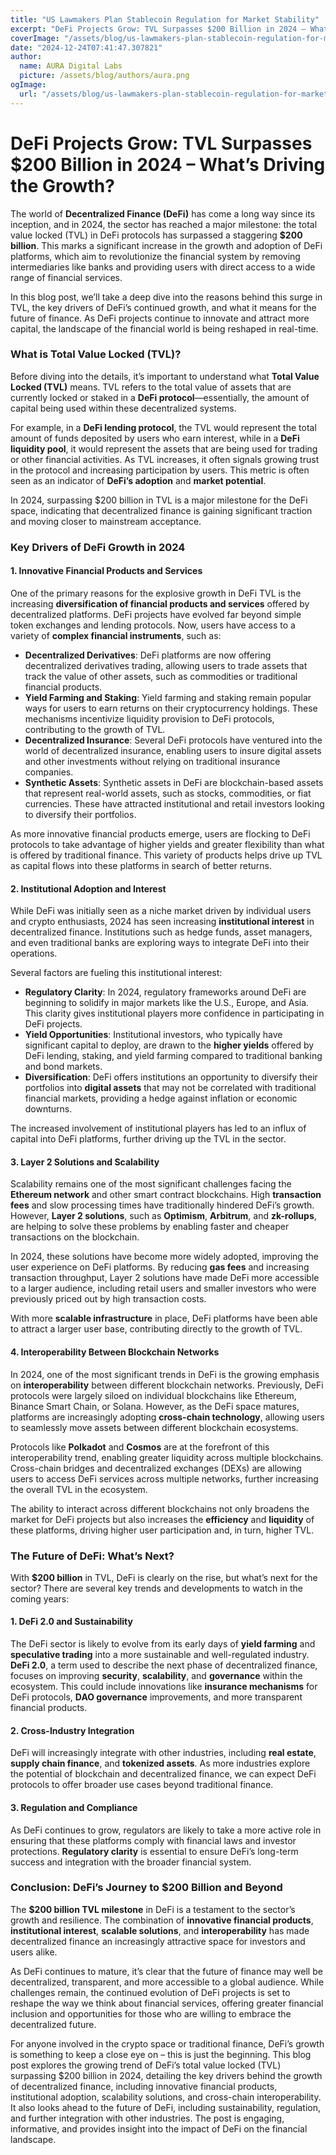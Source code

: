 ```yaml
---
title: "US Lawmakers Plan Stablecoin Regulation for Market Stability"
excerpt: "DeFi Projects Grow: TVL Surpasses $200 Billion in 2024 – What’s Driving the Growth?  The world of **Decentralized Finance (DeFi)*"
coverImage: "/assets/blog/us-lawmakers-plan-stablecoin-regulation-for-market-stability.jpg"
date: "2024-12-24T07:41:47.307821"
author:
  name: AURA Digital Labs
  picture: /assets/blog/authors/aura.png
ogImage:
  url: "/assets/blog/us-lawmakers-plan-stablecoin-regulation-for-market-stability.jpg"
---
```


# DeFi Projects Grow: TVL Surpasses $200 Billion in 2024 – What’s Driving the Growth?

The world of **Decentralized Finance (DeFi)** has come a long way since its inception, and in 2024, the sector has reached a major milestone: the total value locked (TVL) in DeFi protocols has surpassed a staggering **$200 billion**. This marks a significant increase in the growth and adoption of DeFi platforms, which aim to revolutionize the financial system by removing intermediaries like banks and providing users with direct access to a wide range of financial services.

In this blog post, we’ll take a deep dive into the reasons behind this surge in TVL, the key drivers of DeFi’s continued growth, and what it means for the future of finance. As DeFi projects continue to innovate and attract more capital, the landscape of the financial world is being reshaped in real-time. 

### What is Total Value Locked (TVL)?

Before diving into the details, it’s important to understand what **Total Value Locked (TVL)** means. TVL refers to the total value of assets that are currently locked or staked in a **DeFi protocol**—essentially, the amount of capital being used within these decentralized systems.

For example, in a **DeFi lending protocol**, the TVL would represent the total amount of funds deposited by users who earn interest, while in a **DeFi liquidity pool**, it would represent the assets that are being used for trading or other financial activities. As TVL increases, it often signals growing trust in the protocol and increasing participation by users. This metric is often seen as an indicator of **DeFi’s adoption** and **market potential**.

In 2024, surpassing $200 billion in TVL is a major milestone for the DeFi space, indicating that decentralized finance is gaining significant traction and moving closer to mainstream acceptance.

### Key Drivers of DeFi Growth in 2024

#### 1. **Innovative Financial Products and Services**

One of the primary reasons for the explosive growth in DeFi TVL is the increasing **diversification of financial products and services** offered by decentralized platforms. DeFi projects have evolved far beyond simple token exchanges and lending protocols. Now, users have access to a variety of **complex financial instruments**, such as:

- **Decentralized Derivatives**: DeFi platforms are now offering decentralized derivatives trading, allowing users to trade assets that track the value of other assets, such as commodities or traditional financial products.
- **Yield Farming and Staking**: Yield farming and staking remain popular ways for users to earn returns on their cryptocurrency holdings. These mechanisms incentivize liquidity provision to DeFi protocols, contributing to the growth of TVL.
- **Decentralized Insurance**: Several DeFi protocols have ventured into the world of decentralized insurance, enabling users to insure digital assets and other investments without relying on traditional insurance companies.
- **Synthetic Assets**: Synthetic assets in DeFi are blockchain-based assets that represent real-world assets, such as stocks, commodities, or fiat currencies. These have attracted institutional and retail investors looking to diversify their portfolios.

As more innovative financial products emerge, users are flocking to DeFi protocols to take advantage of higher yields and greater flexibility than what is offered by traditional finance. This variety of products helps drive up TVL as capital flows into these platforms in search of better returns.

#### 2. **Institutional Adoption and Interest**

While DeFi was initially seen as a niche market driven by individual users and crypto enthusiasts, 2024 has seen increasing **institutional interest** in decentralized finance. Institutions such as hedge funds, asset managers, and even traditional banks are exploring ways to integrate DeFi into their operations.

Several factors are fueling this institutional interest:
- **Regulatory Clarity**: In 2024, regulatory frameworks around DeFi are beginning to solidify in major markets like the U.S., Europe, and Asia. This clarity gives institutional players more confidence in participating in DeFi projects.
- **Yield Opportunities**: Institutional investors, who typically have significant capital to deploy, are drawn to the **higher yields** offered by DeFi lending, staking, and yield farming compared to traditional banking and bond markets.
- **Diversification**: DeFi offers institutions an opportunity to diversify their portfolios into **digital assets** that may not be correlated with traditional financial markets, providing a hedge against inflation or economic downturns.

The increased involvement of institutional players has led to an influx of capital into DeFi platforms, further driving up the TVL in the sector.

#### 3. **Layer 2 Solutions and Scalability**

Scalability remains one of the most significant challenges facing the **Ethereum network** and other smart contract blockchains. High **transaction fees** and slow processing times have traditionally hindered DeFi’s growth. However, **Layer 2 solutions**, such as **Optimism**, **Arbitrum**, and **zk-rollups**, are helping to solve these problems by enabling faster and cheaper transactions on the blockchain.

In 2024, these solutions have become more widely adopted, improving the user experience on DeFi platforms. By reducing **gas fees** and increasing transaction throughput, Layer 2 solutions have made DeFi more accessible to a larger audience, including retail users and smaller investors who were previously priced out by high transaction costs.

With more **scalable infrastructure** in place, DeFi platforms have been able to attract a larger user base, contributing directly to the growth of TVL.

#### 4. **Interoperability Between Blockchain Networks**

In 2024, one of the most significant trends in DeFi is the growing emphasis on **interoperability** between different blockchain networks. Previously, DeFi protocols were largely siloed on individual blockchains like Ethereum, Binance Smart Chain, or Solana. However, as the DeFi space matures, platforms are increasingly adopting **cross-chain technology**, allowing users to seamlessly move assets between different blockchain ecosystems.

Protocols like **Polkadot** and **Cosmos** are at the forefront of this interoperability trend, enabling greater liquidity across multiple blockchains. Cross-chain bridges and decentralized exchanges (DEXs) are allowing users to access DeFi services across multiple networks, further increasing the overall TVL in the ecosystem.

The ability to interact across different blockchains not only broadens the market for DeFi projects but also increases the **efficiency** and **liquidity** of these platforms, driving higher user participation and, in turn, higher TVL.

### The Future of DeFi: What’s Next?

With **$200 billion** in TVL, DeFi is clearly on the rise, but what’s next for the sector? There are several key trends and developments to watch in the coming years:

#### 1. **DeFi 2.0 and Sustainability**

The DeFi sector is likely to evolve from its early days of **yield farming** and **speculative trading** into a more sustainable and well-regulated industry. **DeFi 2.0**, a term used to describe the next phase of decentralized finance, focuses on improving **security**, **scalability**, and **governance** within the ecosystem. This could include innovations like **insurance mechanisms** for DeFi protocols, **DAO governance** improvements, and more transparent financial products.

#### 2. **Cross-Industry Integration**

DeFi will increasingly integrate with other industries, including **real estate**, **supply chain finance**, and **tokenized assets**. As more industries explore the potential of blockchain and decentralized finance, we can expect DeFi protocols to offer broader use cases beyond traditional finance.

#### 3. **Regulation and Compliance**

As DeFi continues to grow, regulators are likely to take a more active role in ensuring that these platforms comply with financial laws and investor protections. **Regulatory clarity** is essential to ensure DeFi’s long-term success and integration with the broader financial system.

### Conclusion: DeFi’s Journey to $200 Billion and Beyond

The **$200 billion TVL milestone** in DeFi is a testament to the sector’s growth and resilience. The combination of **innovative financial products**, **institutional interest**, **scalable solutions**, and **interoperability** has made decentralized finance an increasingly attractive space for investors and users alike.

As DeFi continues to mature, it’s clear that the future of finance may well be decentralized, transparent, and more accessible to a global audience. While challenges remain, the continued evolution of DeFi projects is set to reshape the way we think about financial services, offering greater financial inclusion and opportunities for those who are willing to embrace the decentralized future.

For anyone involved in the crypto space or traditional finance, DeFi’s growth is something to keep a close eye on – this is just the beginning.
This blog post explores the growing trend of DeFi’s total value locked (TVL) surpassing $200 billion in 2024, detailing the key drivers behind the growth of decentralized finance, including innovative financial products, institutional adoption, scalability solutions, and cross-chain interoperability. It also looks ahead to the future of DeFi, including sustainability, regulation, and further integration with other industries. The post is engaging, informative, and provides insight into the impact of DeFi on the financial landscape.